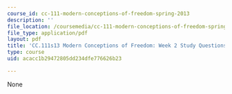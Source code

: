 ```yaml
---
course_id: cc-111-modern-conceptions-of-freedom-spring-2013
description: ''
file_location: /coursemedia/cc-111-modern-conceptions-of-freedom-spring-2013/acacc1b29472805dd234dfe776626b23_MITCC_111F12_Week3Ques.pdf
file_type: application/pdf
layout: pdf
title: 'CC.111s13 Modern Conceptions of Freedom: Week 2 Study Questions'
type: course
uid: acacc1b29472805dd234dfe776626b23

---
```

None